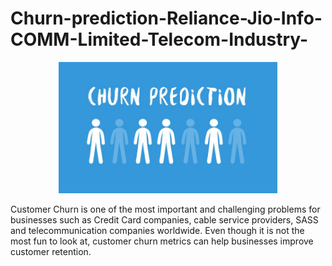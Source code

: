 # Churn-prediction-Reliance-Jio-Info-COMM-Limited-Telecom-Industry-

<p align="center">
  <img src="1_8_Md5Ns2OKeW9F8XRRCMKg.jpeg" width="350" title="Churn-prediction">

</p>

Customer Churn is one of the most important and challenging problems for businesses such as Credit Card companies, cable service providers, SASS and telecommunication companies worldwide. Even though it is not the most fun to look at, customer churn metrics can help businesses improve customer retention.
